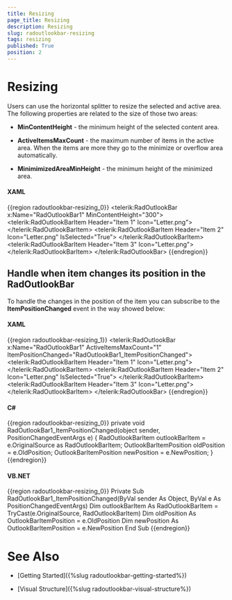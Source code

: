 ```yaml
---
title: Resizing
page_title: Resizing
description: Resizing
slug: radoutlookbar-resizing
tags: resizing
published: True
position: 2
---
```


# Resizing



Users can use the horizontal splitter to resize the selected and active
area. The following properties are related to the size of those two areas:

* __MinContentHeight__ - the minimum height of the selected content area. 

* __ActiveItemsMaxCount__ - the maximum number of items in the active area. When the items are more they go to the minimize or overflow area automatically.

* __MinimimizedAreaMinHeight__ - the minimum height of the minimized area.

#### __XAML__

{{region radoutlookbar-resizing_0}}
        <telerik:RadOutlookBar x:Name="RadOutlookBar1" MinContentHeight="300">
            <telerik:RadOutlookBarItem Header="Item 1" Icon="Letter.png">
                <TextBlock Text="Item 1 Content" />
            </telerik:RadOutlookBarItem>
            <telerik:RadOutlookBarItem Header="Item 2" 
                                       Icon="Letter.png"
                                       IsSelected="True">
                <TextBlock Text="Item 2 Content" />
            </telerik:RadOutlookBarItem>
            <telerik:RadOutlookBarItem Header="Item 3" Icon="Letter.png">
                <TextBlock Text="Item 3 Content" />
            </telerik:RadOutlookBarItem>
        </telerik:RadOutlookBar>
{{endregion}}



## Handle when item changes its position in the RadOutlookBar

To handle the changes in the position of the item you can subscribe to the
__ItemPositionChanged__ event in the way showed below:

#### __XAML__

{{region radoutlookbar-resizing_1}}
        <telerik:RadOutlookBar x:Name="RadOutlookBar1" 
                               ActiveItemsMaxCount="1"
                               ItemPositionChanged="RadOutlookBar1_ItemPositionChanged">
            <telerik:RadOutlookBarItem Header="Item 1" Icon="Letter.png">
                <TextBlock Text="Item 1 Content" />
            </telerik:RadOutlookBarItem>
            <telerik:RadOutlookBarItem Header="Item 2" 
                                       Icon="Letter.png"
                                       IsSelected="True">
                <TextBlock Text="Item 2 Content" />
            </telerik:RadOutlookBarItem>
            <telerik:RadOutlookBarItem Header="Item 3" Icon="Letter.png">
                <TextBlock Text="Item 3 Content" />
            </telerik:RadOutlookBarItem>
        </telerik:RadOutlookBar>
{{endregion}}



#### __C#__

{{region radoutlookbar-resizing_0}}
		private void RadOutlookBar1_ItemPositionChanged(object sender, PositionChangedEventArgs e)
		{
			RadOutlookBarItem outlookBarItem = e.OriginalSource as RadOutlookBarItem;
			OutlookBarItemPosition oldPosition = e.OldPosition;
			OutlookBarItemPosition newPosition = e.NewPosition;
		}
{{endregion}}



#### __VB.NET__

{{region radoutlookbar-resizing_0}}
	Private Sub RadOutlookBar1_ItemPositionChanged(ByVal sender As Object, ByVal e As PositionChangedEventArgs)
		Dim outlookBarItem As RadOutlookBarItem = TryCast(e.OriginalSource, RadOutlookBarItem)
		Dim oldPosition As OutlookBarItemPosition = e.OldPosition
		Dim newPosition As OutlookBarItemPosition = e.NewPosition
	End Sub
{{endregion}}



# See Also

 * [Getting Started]({%slug radoutlookbar-getting-started%})

 * [Visual Structure]({%slug radoutlookbar-visual-structure%})
